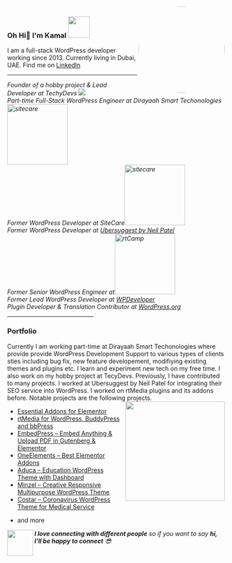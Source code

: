 <img align='right' src="https://kamalahmed.me/assets/img/kamal.png" width="200" style="border-radius:50%;">

### Oh Hi👋  I'm Kamal <img src="https://media.giphy.com/media/mGcNjsfWAjY5AEZNw6/giphy.gif" width="50">
<p>I am a full-stack WordPress developer working since 2013. Currently living in Dubai, UAE. Find me on <a target="_blank" href="https://www.linkedin.com/in/kamalahmedpms/">LinkedIn</a>
<hr>
<p>
<em>
Founder of a hobby project & Lead Developer at TechyDevs <a target="_blank" href="https://techydevs.com"><img src="https://techydevs.com/wp-content/themes/techydevs/assets/images/logo@2x.png" style="max-width:140px;"></a>
<br/>
Part-time Full-Stack WordPress Engineer at Dirayaah Smart Techonologies <a target="_blank" href="https://dirayaah.com/"><img src="https://dirayaah.com/wp-content/uploads/2022/07/Dirayah-Logo-English-850x290-white-300x101.png.webp" width="140" alt="sitecare"></a>
<br/>
Former WordPress Developer at SiteCare<a target="_blank" href="https://sitecare.com/"><img src="https://sitecare.com/wp-content/uploads/2022/09/sitecare-logo-2a.png" width="140" alt="sitecare"></a>
<br/>
Former WordPress Developer at <a target="_blank" href="https://https://neilpatel.com/ubersuggest">Ubersuggest by Neil Patel</a>
<br/>
Former Senior WordPress Engineer at<a target="_blank" href="https://rtcamp.com/"><img src="https://cdn.rtcamp.com/wp-content/uploads/2020/11/site-logo-white.svg" width="140" alt="rtCamp"></a>
<br/>
Former Lead WordPress Developer at <a target="_blank" href="https://wpdeveloper.com/">WPDeveloper</a>
<br/>
Plugin Developer & Translation Contributor at <a target="_blank" href="https://profiles.wordpress.org/kamalahmed/">WordPress.org</a> 
<br/>
</em>
</p>
<hr style="max-width:200px;">

### Portfolio
<p>
Currently I am working part-time at Dirayaah Smart Techonologies where provide provide WordPress Development Support to various types of clients sties including bug fix, new feature developement, modifiying existing themes and plugins etc. I learn and experiment new tech on my free time. I also work on my hobby project at TecyDevs. 
Previously, I have contributed to many projects. I worked at Ubersuggest by Neil Patel for integrating their SEO service into WordPress. I worked on rtMedia plugins and its addons before. Notable projects are the following projects.
<img align='right' src="https://media.giphy.com/media/u2pmTWUi0MXjyrMaVj/giphy.gif" width="230">

<ul>
    <li><a target="_blank" href="https://github.com/WPDevelopers/essential-addons-for-elementor-lite/graphs/contributors">Essential Addons for Elementor</a></li>
    <li><a target="_blank" href="https://wordpress.org/plugins/buddypress-media/">rtMedia for WordPress, BuddyPress and bbPress
</a></li>
<li><a target="_blank" href="https://wordpress.org/plugins/embedpress/">EmbedPress – Embed Anything & Upload PDF in Gutenberg & Elementor
</a></li>
    <li><a target="_blank" href="https://wordpress.org/plugins/oneelements-ultimate-addons-for-elementor">OneElements – Best Elementor Addons
</a></li>
<li><a target="_blank" href="https://techydevs.com/downloads/aduca-education-wordpress-theme-with-dashboard/">Aduca – Education WordPress Theme with Dashboard
</a></li>
    <li><a target="_blank" href="https://techydevs.com/downloads/minzel-creative-responsive-multipurpose-wordpress-theme/">Minzel – Creative Responsive Multipurpose WordPress Theme
</a></li>
<li><a target="_blank" href="https://techydevs.com/downloads/costar-coronavirus-wordpress-theme-for-medical-service/">Costar – Coronavirus WordPress Theme for Medical Service

</a></li>
<li>and more</li>
    </ul>

</p>

<img align="left" src="https://media.giphy.com/media/LnQjpWaON8nhr21vNW/giphy.gif" width="60"> <em><b>I love connecting with different people</b> so if you want to say <b>hi, I'll be happy to connect</b> 😎</em>
